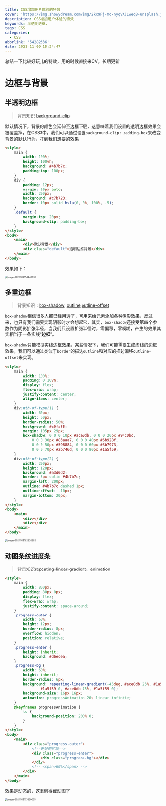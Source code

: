 ```yaml
---
title: CSS增加用户体验的特效
cover: 'https://img.showydream.com/img/2kx9Pj-mo-nyqVAJLweq8-unsplash.jpg'
description: CSS增加用户体验的特效
keywords: 半透明边框，
tags: CSS
categories:
  - CSS
abbrlink: '54282336'
date: 2021-11-09 15:24:47
---
```




总结一下比较好玩儿的特效，用的时候直接来CV。长期更新

# 边框与背景

## 半透明边框

> 背景知识 [background-clip](https://developer.mozilla.org/zh-CN/docs/Web/CSS/background-clip)

默认情况下，背景的颜色会延伸至边框下层，这意味着我们设置的透明边框效果会被覆盖掉，在CSS3中，我们可以通过设置`background-clip: padding-box`来改变背景的默认行为，打到我们想要的效果

```html
<style>
    main {
        width: 100%;
        height: 100vh;
        background: #4b7b7c;
        padding-top: 100px;
    }
    div {
        padding: 12px;
        margin: 20px auto;
        width: 200px;
        background: #c7b723;
        border: 10px solid hsla(0, 0%, 100%, .5);
    }
    .default {
        margin-top: 20px;
        background-clip: padding-box;
    }
</style>
<body>
    <main>
        <div>默认背景</div>
        <div class="default">透明边框背景</div>
    </main>
</body>
```

效果如下：

<img src="https://img.showydream.com/img/3r1LeU-image-20211109154443635.png" alt="image-20211109154443635" style="zoom:50%;" />

## 多重边框

> 背景知识：[box-shadow](https://developer.mozilla.org/zh-CN/docs/Web/CSS/box-shadow), [outline](https://developer.mozilla.org/zh-CN/docs/Web/CSS/outline),[outline-offset](https://developer.mozilla.org/zh-CN/docs/Web/CSS/outline-offset)

`box-shadow`相信很多人都已经用透了，可用来给元素添加各种阴影效果，反过来，也只有我们需要实现阴影时才会想起它，其实，`box-shadow`还接受第四个参数作为阴影扩张半径，当我们只设置扩张半径时，零偏移，零模糊，产生的效果其实相当于一条实线“**边框**”。

`box-shadow`只能模拟实线边框效果，某些情况下，我们可能需要生成虚线的边框效果，我们可以通过类似于`border`的描边`outline`和对应的描边偏移`outline-offset`来实现。

```html
<style>
    main {
        width: 100%;
        padding: 0 10vh;
        display: flex;
        flex-wrap: wrap;
        justify-content: center;
        align-items: center;
    }
    div:nth-of-type(1) {
        width: 60px;
        height: 60px;
        border-radius: 50%;
        background: #c0faf5;
        margin: 105px 29px;
        box-shadow: 0 0 0 10px #ace0db, 0 0 0 20px #94c0bc,
            0 0 0 30px #83aaa7, 0 0 0 40px #6b928f,
            0 0 0 50px #598884, 0 0 0 60px #3b7973,
            0 0 0 70px #2b746d, 0 0 0 80px #1a5f59;
    }
    div:nth-of-type(2) {
        width: 200px;
        height: 120px;
        background: #a3d6d2;
        border: 5px solid #4b7b7c;
        margin-left: 200px;
        outline: #4b7b7c dashed 1px;
        outline-offset: -10px;
        margin-bottom: 20px;
    }
</style>
<body>
    <main>
        <div></div>
        <div></div>
    </main>
</body>
```

<img src="https://img.showydream.com/img/mDsSqb-image-20211109162826882.png" alt="image-20211109162826882" style="zoom:50%;" />

## 动图条纹进度条

> 背景知识[repeating-linear-gradient](https://developer.mozilla.org/zh-CN/docs/Web/CSS/gradient/repeating-linear-gradient())、[animation](https://developer.mozilla.org/zh-CN/docs/Web/CSS/animation)

```html
<style>
    main {
        width: 800px;
        padding: 80px 0px;
        display: flex;
        flex-wrap: wrap;
        justify-content: space-around;
    }
    .progress-outer {
        width: 60%;
        height: 12px;
        border-radius: 8px;
        overflow: hidden;
        position: relative;
    }
    .progress-enter {
        height: inherit;
        background: #d6ecea;
    }
    .progress-bg {
        width: 60%;
        height: inherit;
        border-radius: 6px;
        background: repeating-linear-gradient(-45deg, #ace0db 25%, #1a5f59 0, #ace0db 50%,
                #1a5f59 0, #ace0db 75%, #1a5f59 0);
        background-size: 16px 16px;
        animation: progressAnimation 20s linear infinite;
    }
    @keyframes progressAnimation {
        to {
            background-position: 200% 0;
        }
    }
</style>
<body>
    <main>
        <div class="progress-outer">
            <!--更好的扩展-->
            <div class="progress-enter">
                <div class="progress-bg"></div>
            </div>
            <!-- <span>60%</span> -->
        </div>
    </main>
</body>
```

效果是动态的，这里懒得截动图了

<img src="https://img.showydream.com/img/IzgZ9f-image-20211109173350055.png" alt="image-20211109173350055" style="zoom:50%;" />

